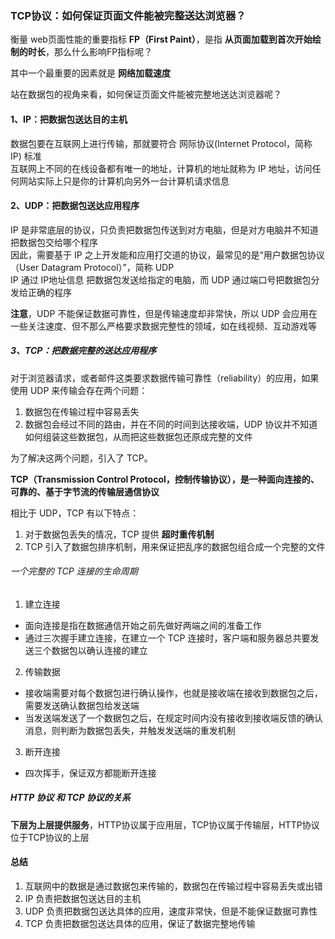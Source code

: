 ### TCP协议：如何保证页面文件能被完整送达浏览器？

衡量 web页面性能的重要指标 **FP（First Paint）**，是指 **从页面加载到首次开始绘制的时长**，那么什么影响FP指标呢？  

其中一个最重要的因素就是 **网络加载速度**  

站在数据包的视角来看，如何保证页面文件能被完整地送达浏览器呢？

#### 1、IP：把数据包送达目的主机
数据包要在互联网上进行传输，那就要符合 网际协议(Internet Protocol，简称 IP) 标准  
互联网上不同的在线设备都有唯一的地址，计算机的地址就称为 IP 地址，访问任何网站实际上只是你的计算机向另外一台计算机请求信息  

#### 2、UDP：把数据包送达应用程序
IP 是非常底层的协议，只负责把数据包传送到对方电脑，但是对方电脑并不知道把数据包交给哪个程序   
因此，需要基于 IP 之上开发能和应用打交道的协议，最常见的是“用户数据包协议（User Datagram Protocol）”，简称 UDP  
IP 通过 IP地址信息 把数据包发送给指定的电脑，而 UDP 通过端口号把数据包分发给正确的程序  

**注意**，UDP 不能保证数据可靠性，但是传输速度却非常快，所以 UDP 会应用在一些关注速度、但不那么严格要求数据完整性的领域，如在线视频、互动游戏等  

##### 3、TCP：把数据完整的送达应用程序
对于浏览器请求，或者邮件这类要求数据传输可靠性（reliability）的应用，如果使用 UDP 来传输会存在两个问题：
1. 数据包在传输过程中容易丢失
2. 数据包会经过不同的路由，并在不同的时间到达接收端，UDP 协议并不知道如何组装这些数据包，从而把这些数据包还原成完整的文件

为了解决这两个问题，引入了 TCP。

**TCP（Transmission Control Protocol，控制传输协议），是一种面向连接的、可靠的、基于字节流的传输层通信协议**

相比于 UDP，TCP 有以下特点：
1. 对于数据包丢失的情况，TCP 提供 **超时重传机制**
2. TCP 引入了数据包排序机制，用来保证把乱序的数据包组合成一个完整的文件


###### 一个完整的 TCP 连接的生命周期
1. 建立连接
  * 面向连接是指在数据通信开始之前先做好两端之间的准备工作
  * 通过三次握手建立连接，在建立一个 TCP 连接时，客户端和服务器总共要发送三个数据包以确认连接的建立
2. 传输数据
  * 接收端需要对每个数据包进行确认操作，也就是接收端在接收到数据包之后，需要发送确认数据包给发送端
  * 当发送端发送了一个数据包之后，在规定时间内没有接收到接收端反馈的确认消息，则判断为数据包丢失，并触发发送端的重发机制
3. 断开连接
  * 四次挥手，保证双方都能断开连接

##### HTTP 协议 和 TCP 协议的关系
**下层为上层提供服务**，HTTP协议属于应用层，TCP协议属于传输层，HTTP协议位于TCP协议的上层

#### 总结
1. 互联网中的数据是通过数据包来传输的，数据包在传输过程中容易丢失或出错
2. IP 负责把数据包送达目的主机
3. UDP 负责把数据包送达具体的应用，速度非常快，但是不能保证数据可靠性
4. TCP 负责把数据包送达具体的应用，保证了数据完整地传输
